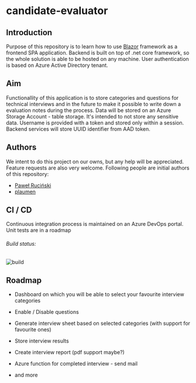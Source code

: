 # candidate-evaluator

## Introduction
Purpose of this repository is to learn how to use [Blazor](https://blazor.net/docs/index.html) framework as a frontend SPA application. Backend is built on top of .net core framework, so the whole solution is able to be hosted on any machine. User authentication is based on Azure Active Directory tenant. 

## Aim
Functionallity of this application is to store categories and questions for technical interviews and in the future to make it possible to write down a evaluation notes during the process. Data will be stored on an Azure Storage Account - table storage. It's intended to not store any sensitive data. Username is provided with a token and stored only within a session. Backend services will store UUID identifier from AAD token.

## Authors
We intent to do this project on our owns, but any help will be appreciated. Feature requests are also very welcome. Following people are initial authors of this repository:
* [Paweł Ruciński](https://github.com/meanin)
* [plaumen](https://github.com/plaumen)

## CI / CD
Continuous integration process is maintained on an Azure DevOps portal. Unit tests are in a roadmap
###### Build status: 
![build](https://dev.azure.com/meaninit-after-hours/candidate-evaluator/_apis/build/status/Candidate%20Evaluator%20build%20master)

## Roadmap
* Dashboard on which you will be able to select your favourite interview categories
* Enable / Disable questions
* Generate interview sheet based on selected categories (with support for favourite ones)
* Store interview results
* Create interview report (pdf support maybe?)
* Azure function for completed interview - send mail

* and more
 